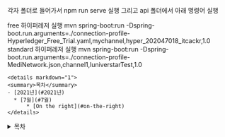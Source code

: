 각자 폴더로 들어가서 npm run serve 실행
그리고 api 폴더에서 아래 명령어 실행

free 하이퍼레저 실행
mvn spring-boot:run -Dspring-boot.run.arguments=./connection-profile-Hyperledger_Free_Trial.yaml,mychannel,hyper_202047018_itcackr,1.0
standard 하이퍼레저 실행
mvn spring-boot:run -Dspring-boot.run.arguments=./connection-profile-MediNetwork.json,channel1,luniverstarTest,1.0


```
<details markdown="1">
<summary>목차</summary>
- [2021년](#2021년)
  * [7월](#7월)
	  * [On the right](#on-the-right)
</details>
```

<details markdown="1">
<summary>목차</summary>
- [2021년](#2021년)
  * [7월](#7월)
	  * [On the right](#on-the-right)
</details>

